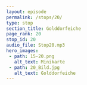 ```yaml
---
layout: episode
permalink: /stops/20/
type: stop
section_title: Golddorfeiche
page_rank: 20
stop_id: 20
audio_file: Stop20.mp3
hero_images:
 - path: 15-20.png
   alt_text: Minikarte
 - path: 20_Bild.jpg
   alt_text: Golddorfeiche
---
```

